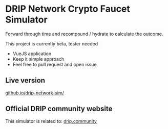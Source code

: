 # DRIP Network Crypto Faucet Simulator
Forward through time and recompound / hydrate to calculate the outcome.

This project is currently beta, tester needed

* VueJS application
* Keep it simple approach
* Feel free to pull request and open issue

## Live version
[github.io/drip-network-sim/](https://notio-ca.github.io/drip-network-sim/)

## Official DRIP community website
This simulator is related to: [drip.community](https://drip.community/faucet)
